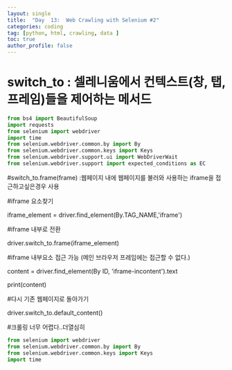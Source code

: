 ```yaml
---
layout: single
title:  "Day  13:  Web Crawling with Selenium #2"
categories: coding
tag: [python, html, crawling, data ]
toc: true
author_profile: false
---
```


<head>
  <style>
    table.dataframe {
      white-space: normal;
      width: 100%;
      height: 240px;
      display: block;
      overflow: auto;
      font-family: Arial, sans-serif;
      font-size: 0.9rem;
      line-height: 20px;
      text-align: center;
      border: 0px !important;
    }

    table.dataframe th {
      text-align: center;
      font-weight: bold;
      padding: 8px;
    }

    table.dataframe td {
      text-align: center;
      padding: 8px;
    }

    table.dataframe tr:hover {
      background: #b8d1f3; 
    }

    .output_prompt {
      overflow: auto;
      font-size: 0.9rem;
      line-height: 1.45;
      border-radius: 0.3rem;
      -webkit-overflow-scrolling: touch;
      padding: 0.8rem;
      margin-top: 0;
      margin-bottom: 15px;
      font: 1rem Consolas, "Liberation Mono", Menlo, Courier, monospace;
      color: $code-text-color;
      border: solid 1px $border-color;
      border-radius: 0.3rem;
      word-break: normal;
      white-space: pre;
    }

  .dataframe tbody tr th:only-of-type {
      vertical-align: middle;
  }

  .dataframe tbody tr th {
      vertical-align: top;
  }

  .dataframe thead th {
      text-align: center !important;
      padding: 8px;
  }

  .page__content p {
      margin: 0 0 0px !important;
  }

  .page__content p > strong {
    font-size: 0.8rem !important;
  }

  </style>
</head>


# switch_to : 셀레니움에서 컨텍스트(창, 탭, 프레임)들을 제어하는 메서드



```python
from bs4 import BeautifulSoup
import requests
from selenium import webdriver
import time
from selenium.webdriver.common.by import By
from selenium.webdriver.common.keys import Keys
from selenium.webdriver.support.ui import WebDriverWait
from selenium.webdriver.support import expected_conditions as EC
```

#switch_to.frame(frame) :웹페이지 내에 웹페이지를 불러와 사용하는 iframe을 접근하고싶은경우 사용





#iframe 요소찾기

iframe_element = driver.find_element(By.TAG_NAME,'iframe')





#iframe 내부로 전환

driver.switch_to.frame(iframe_element)





#iframe 내부요소 접근 가능 (메인 브라우저 프레임에는 접근할 수 없다.)

content = driver.find_element(By ID, 'iframe-incontent').text

print(content)





#다시 기존 웹페이지로 돌아가기

driver.switch_to.default_content()

#크롤링 너무 어렵다..더열심히


```python
from selenium import webdriver
from selenium.webdriver.common.by import By
from selenium.webdriver.common.keys import Keys
import time
```
